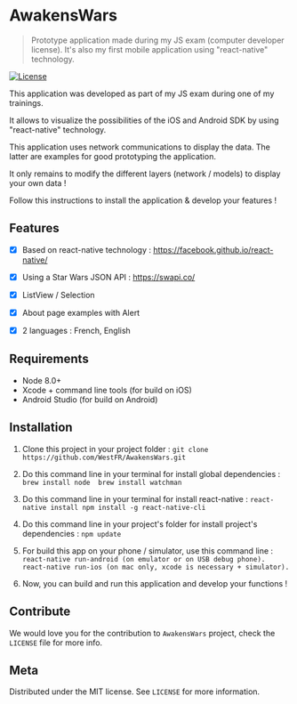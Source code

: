 # AwakensWars
> Prototype application made during my JS exam (computer developer license). It's also my first mobile application using "react-native" technology.

[![License][license-image]][license-url]

This application was developed as part of my JS exam during one of my trainings.

It allows to visualize the possibilities of the iOS and Android SDK by using "react-native" technology.

This application uses network communications to display the data. The latter are examples for good prototyping the application.

It only remains to modify the different layers (network / models) to display your own data !

Follow this instructions to install the application & develop your features !


## Features

- [x] Based on react-native technology : https://facebook.github.io/react-native/
- [x] Using a Star Wars JSON API : https://swapi.co/
- [x] ListView / Selection
- [x] About page examples with Alert
- [x] 2 languages : French, English


## Requirements

- Node 8.0+
- Xcode + command line tools (for build on iOS)
- Android Studio (for build on Android)


## Installation

1. Clone this project in your project folder : `git clone https://github.com/WestFR/AwakensWars.git`

2. Do this command line in your terminal for install global dependencies : 
`brew install node 
brew install watchman`

3. Do this command line in your terminal for install react-native : 
`react-native install
npm install -g react-native-cli`

4. Do this command line in your project's folder for install project's dependencies :
`npm update`

5. For build this app on your phone / simulator, use this command line :
`react-native run-android (on emulator or on USB debug phone).`
`react-native run-ios (on mac only, xcode is necessary + simulator).`

6. Now, you can build and run this application and develop your functions !


## Contribute

We would love you for the contribution to ``AwakensWars`` project, check the ``LICENSE`` file for more info.


## Meta

Distributed under the MIT license. See ``LICENSE`` for more information.


[license-image]: https://img.shields.io/badge/License-MIT-blue.svg
[license-url]: LICENSE